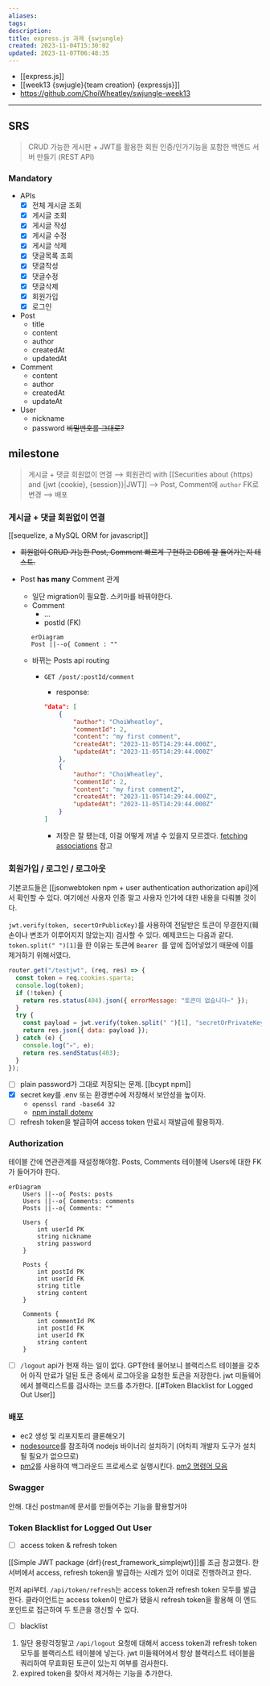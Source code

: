 ```yaml
---
aliases: 
tags: 
description:
title: express.js 과제 {swjungle}
created: 2023-11-04T15:30:02
updated: 2023-11-07T06:48:35
---
```

- [[express.js]]
- [[week13 {swjugle}{team creation} {expressjs}]]
- <https://github.com/ChoiWheatley/swjungle-week13>
___

## SRS

> CRUD 가능한 게시판 + JWT를 활용한 회원 인증/인가기능을 포함한 백엔드 서버 만들기 (REST API)

### Mandatory

- APIs
	- [x] 전체 게시글 조회
	- [x] 게시글 조회
	- [x] 게시글 작성
	- [x] 게시글 수정
	- [x] 게시글 삭제
	- [x]  댓글목록 조회
	- [x]  댓글작성
	- [x]  댓글수정
	- [x]  댓글삭제
	- [x] 회원가입
	- [x] 로그인

- Post
	- title
	- content
	- author
	- createdAt
	- updatedAt
- Comment
	- content
	- author
	- createdAt
	- updateAt
- User
	- nickname
	- password ~~비밀번호를 그대로?~~

## milestone

> 게시글 + 댓글 회원없이 연결 ⟶ 회원관리 with [[Securities about {https} and {jwt {cookie}, {session}}|JWT]] ⟶ Post, Comment에 `author` FK로 변경 ⟶ 배포

### 게시글 + 댓글 회원없이 연결

[[sequelize, a MySQL ORM for javascript]]

- ~~회원없이 CRUD 가능한 Post, Comment 빠르게 구현하고 DB에 잘 들어가는지 테스트.~~

- Post **has many** Comment 관계
	- 일단 migration이 필요함. 스키마를 바꿔야한다.
	- Comment
		- ...
		- postId (FK)

	 ```mermaid
		erDiagram
		Post ||--o{ Comment : ""
	```

	- 바뀌는 Posts api routing
		- `GET /post/:postId/comment`  
			- response: 

			```json
			"data": [
				{
					"author": "ChoiWheatley",
					"commentId": 2,
					"content": "my first comment",
					"createdAt": "2023-11-05T14:29:44.000Z",
					"updatedAt": "2023-11-05T14:29:44.000Z"
				},
				{
					"author": "ChoiWheatley",
					"commentId": 2,
					"content": "my first comment2",
					"createdAt": "2023-11-05T14:29:44.000Z",
					"updatedAt": "2023-11-05T14:29:44.000Z"
				}
			]
			```

			- 저장은 잘 됐는데, 이걸 어떻게 꺼낼 수 있을지 모르겠다. [fetching associations](https://sequelize.org/docs/v6/core-concepts/assocs/#fetching-associations---eager-loading-vs-lazy-loading) 참고

### 회원가입 / 로그인 / 로그아웃

기본코드들은 [[jsonwebtoken npm + user authentication authorization api]]에서 확인할 수 있다. 여기에선 사용자 인증 말고 사용자 인가에 대한 내용을 다뤄볼 것이다.

`jwt.verify(token, secertOrPublicKey)`를 사용하여 전달받은 토큰이 무결한지(훼손이나 변조가 이루어지지 않았는지) 검사할 수 있다. 예제코드는 다음과 같다. `token.split(" ")[1]`을 한 이유는 토큰에 `Bearer `를 앞에 집어넣었기 때문에 이를 제거하기 위해서였다.

```js
router.get("/testjwt", (req, res) => {
  const token = req.cookies.sparta;
  console.log(token);
  if (!token) {
    return res.status(404).json({ errorMessage: "토큰이 없습니다~" });
  }
  try {
    const payload = jwt.verify(token.split(" ")[1], "secretOrPrivateKey");
    return res.json({ data: payload });
  } catch (e) {
    console.log("💀", e);
    return res.sendStatus(403);
  }
});
```

- [ ] plain password가 그대로 저장되는 문제. [[bcypt npm]]
- [x] secret key를 .env 또는 환경변수에 저장해서 보안성을 높이자. 
	- `openssl rand -base64 32`
	- [npm install dotenv](https://www.npmjs.com/package/dotenv)
- [ ] refresh token을 발급하여 access token 만료시 재발급에 활용하자.

### Authorization

테이블 간에 연관관계를 재설정해야함. Posts, Comments 테이블에 Users에 대한 FK가 들어가야 한다.

```mermaid
erDiagram
	Users ||--o{ Posts: posts
	Users ||--o{ Comments: comments
	Posts ||--o{ Comments: ""

	Users {
		int userId PK
		string nickname
		string password
	}

	Posts {
		int postId PK
		int userId FK
		string title
		string content
	}
 
	Comments {
		int commentId PK
		int postId FK
		int userId FK
		string content
	}
```

- [ ] `/logout` api가 현재 하는 일이 없다. GPT한테 물어보니 블랙리스트 테이블을 갖추어 아직 만료가 덜된 토큰 중에서 로그아웃을 요청한 토큰을 저장한다. jwt 미들웨어에서 블랙리스트를 검사하는 코드를 추가한다. [[#Token Blacklist for Logged Out User]]

### 배포

- ec2 생성 및 리포지토리 클론해오기
- [nodesource](https://github.com/nodesource/distributions#installation-instructions)를 참조하여 nodejs 바이너리 설치하기 (어차피 개발자 도구가 설치될 필요가 없으므로)
- [pm2](https://www.npmjs.com/package/pm2)를 사용하여 백그라운드 프로세스로 실행시킨다. [pm2 명령어 모음](https://pm2.keymetrics.io/docs/usage/process-management/)

### Swagger

안해. 대신 postman에 문서를 만들어주는 기능을 활용할거야

### Token Blacklist for Logged Out User

- [ ] access token & refresh token

[[Simple JWT package {drf}{rest_framework_simplejwt}]]를 조금 참고했다. 한 서버에서 access, refresh token을 발급하는 사례가 있어 이대로 진행하려고 한다.

먼저 api부터. `/api/token/refresh`는 access token과 refresh token 모두를 발급한다. 클라이언트는 access token이 만료가 됐을시 refresh token을 활용해 이 엔드포인트로 접근하여 두 토큰을 갱신할 수 있다.

- [ ] blacklist

1. 일단 용량걱정말고 `/api/logout` 요청에 대해서 access token과 refresh token 모두를 블랙리스트 테이블에 넣는다. jwt 미들웨어에서 항상 블랙리스트 테이블을 쿼리하여 무효화된 토큰이 있는지 여부를 검사한다.
2. expired token을 찾아서 제거하는 기능을 추가한다.
